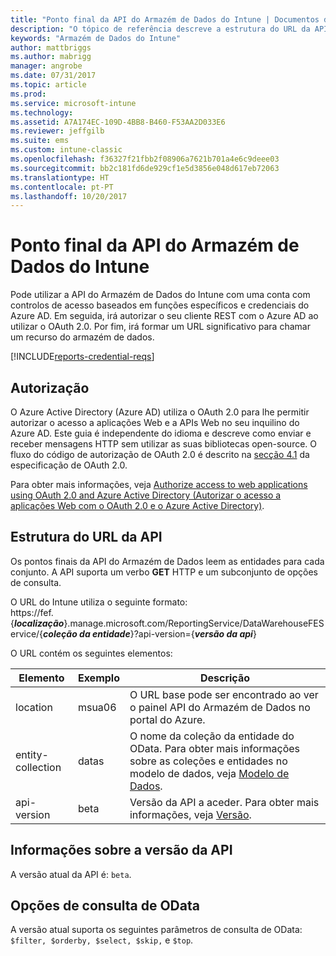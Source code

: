 ```yaml
---
title: "Ponto final da API do Armazém de Dados do Intune | Documentos da Microsoft"
description: "O tópico de referência descreve a estrutura do URL da API."
keywords: "Armazém de Dados do Intune"
author: mattbriggs
ms.author: mabrigg
manager: angrobe
ms.date: 07/31/2017
ms.topic: article
ms.prod: 
ms.service: microsoft-intune
ms.technology: 
ms.assetid: A7A174EC-109D-4BB8-B460-F53AA2D033E6
ms.reviewer: jeffgilb
ms.suite: ems
ms.custom: intune-classic
ms.openlocfilehash: f36327f21fbb2f08906a7621b701a4e6c9deee03
ms.sourcegitcommit: bb2c181fd6de929cf1e5d3856e048d617eb72063
ms.translationtype: HT
ms.contentlocale: pt-PT
ms.lasthandoff: 10/20/2017
---
```

# <a name="intune-data-warehouse-api-endpoint"></a>Ponto final da API do Armazém de Dados do Intune

Pode utilizar a API do Armazém de Dados do Intune com uma conta com controlos de acesso baseados em funções específicos e credenciais do Azure AD. Em seguida, irá autorizar o seu cliente REST com o Azure AD ao utilizar o OAuth 2.0. Por fim, irá formar um URL significativo para chamar um recurso do armazém de dados.

[!INCLUDE[reports-credential-reqs](./includes/reports-credential-reqs.md)]

## <a name="authorization"></a>Autorização

O Azure Active Directory (Azure AD) utiliza o OAuth 2.0 para lhe permitir autorizar o acesso a aplicações Web e a APIs Web no seu inquilino do Azure AD. Este guia é independente do idioma e descreve como enviar e receber mensagens HTTP sem utilizar as suas bibliotecas open-source. O fluxo do código de autorização de OAuth 2.0 é descrito na [secção 4.1](https://tools.ietf.org/html/rfc6749#section-4.1) da especificação de OAuth 2.0.

Para obter mais informações, veja [Authorize access to web applications using OAuth 2.0 and Azure Active Directory (Autorizar o acesso a aplicações Web com o OAuth 2.0 e o Azure Active Directory)](https://docs.microsoft.com/azure/active-directory/develop/active-directory-protocols-oauth-code).

## <a name="api-url-structure"></a>Estrutura do URL da API

Os pontos finais da API do Armazém de Dados leem as entidades para cada conjunto. A API suporta um verbo **GET** HTTP e um subconjunto de opções de consulta.

O URL do Intune utiliza o seguinte formato:  
https://fef.{***localização***}.manage.microsoft.com/ReportingService/DataWarehouseFEService/{***coleção da entidade***}?api-version={***versão da api***}

O URL contém os seguintes elementos:

| Elemento | Exemplo | Descrição |
|-------------------|------------|--------------------------------------------------------------------------------------------------------------------|
| location | msua06 | O URL base pode ser encontrado ao ver o painel API do Armazém de Dados no portal do Azure. |
| entity-collection | datas | O nome da coleção da entidade do OData. Para obter mais informações sobre as coleções e entidades no modelo de dados, veja [Modelo de Dados](reports-ref-data-model.md). |
| api-version | beta | Versão da API a aceder. Para obter mais informações, veja [Versão](#API-version-information). |


## <a name="api-version-information"></a>Informações sobre a versão da API

A versão atual da API é: `beta`. 

## <a name="odata-query-options"></a>Opções de consulta de OData

A versão atual suporta os seguintes parâmetros de consulta de OData: `$filter, $orderby, $select, $skip,` e `$top`.